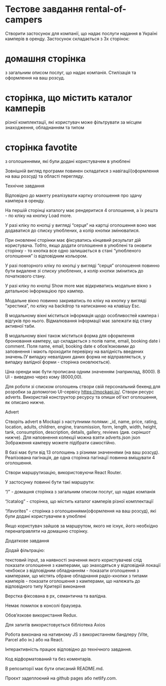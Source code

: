 # Тестове завдання rental-of-campers

Створити застосунок для компанії, що надає послуги надання в Україні камперів в оренду. Застосунок складається з 3х сторінок:

# домашня сторінка

з загальним описом послуг, що надає компанія. Стилізація та оформлення на ваш розсуд.

# сторінка, що містить каталог камперів

різної комплектації, які користувач може фільтрувати за місцем знаходження, обладнанням та типом

# сторінка favotite

з оголошеннями, які були додані користувачем в улюблені

Зовнішній вигляд програми повинен складатися з навігації(оформлення на ваш розсуд) та області перегляду.

Технічне завдання

Відповідно до макету реалізувати картку оголошення про здачу кампера в оренду.

На першій сторінці каталогу має рендеритися 4 оголошення, а їх решта - по кліку на кнопку Load more.

У разі кліку по кнопці у вигляді “серця” на картці оголошення воно має додаватися до списку улюблених, а колір кнопки змінюватися.

При оновленні сторінки має фіксуватись кінцевий результат дій користувача. Тобто, якщо додати оголошення в улюблені та оновити сторінку - то кнопка все одно залишається в стані “улюбленого оголошення” із відповідним кольором.

У разі повторного кліку по кнопці у вигляді “серця” оголошення повинно бути видалене зі списку улюблених, а колір кнопки змінитись до початкового стану.

У разі кліку по кнопці Show more має відкриватись модальне вікно з детальною інформацією про кампер.

Модальне вікно повинно закриватись по кліку на кнопку у вигляді “хрестика”, по кліку на backdrop та натисканню на клавішу Esc.

В модальному вікні міститься інформація щодо особливостей кампера і відгуків про нього. Відмалювання інформації має залежати від стану активної таби.

В модальному вікні також міститься форма для оформлення бронювання камперу, що складається з полів name, email, booking date і comment. Поля name, email, booking date є обовʼязковими до заповнення і мають проходити перевірку на валідність введених значень.(У випадку невалідних даних форма не відправляється, у випадку валідної форми - сторінка оновлюється).

Ціна оренди має бути прописана одним значенням (наприклад, 8000). В UI - виведено через кому (8000,00).

Для роботи зі списком оголошень створи свій персональний бекенд для розробки за допомогою UI-сервісу https://mockapi.io/. Створи ресурс adverts. Використай конструктор ресурсу та опиши об'єкт оголошення, як описано нижче.

Advert

Створіть advert в Mockapi з наступними полями: \_id, name, price, rating, location, adults, children, engine, transmission, form, length, width, height, tank, consumption, description, details, gallery, reviews (див. скріншот нижче). Для наповнення колекції можна взяти adverts.json
json
Зображення камперу можете підібрати самостійно.

В базі має бути від 13 оголошень з різними значеннями (на ваш розсуд). Реалізована пагінація, де одна сторінка пагінації повинна вміщувати 4 оголошення.

Створи маршрутизацію, використовуючи React Router.

У застосунку повинні бути такі маршрути:

“/” - домашня сторінка з загальним описом послуг, що надає компанія

“/catalog” - сторінка, що містить каталог камперів різної комплектації

“/favorites” - сторінка з оголошеннями(оформлення на ваш розсуд), які були додані користувачем в улюблені

Якщо користувач зайшов за маршрутом, якого не існує, його необхідно перенаправляти на домашню сторінку.

Додаткове завдання

Додай фільтрацію:

текстовий input, за наявності значення якого користувачеві слід показати оголошення з камперами, що знаходяться у відповідній локації
чекбокси з відповідним обладнанням - показати оголошення з камперами, що містять обране обладнання
радіо-кнопки з типами камперів - показати оголошення з камперами, що належать до відповідного типу
Критерії виконання

Верстка фіксована в рх, семантична та валідна.

Немає помилок в консолі браузера.

Обов’язкове використання Redux.

Для запитів використовується бібліотека Axios

Робота виконана на нативному JS з використанням бандлеру (Vite, Parcel або ін.) або на React.

Інтерактивність працює відповідно до технічного завдання.

Код відформатований та без коментарів.

В репозиторії має бути описаний README.md.

Проєкт задеплоєний на github pages або netlify.com.
